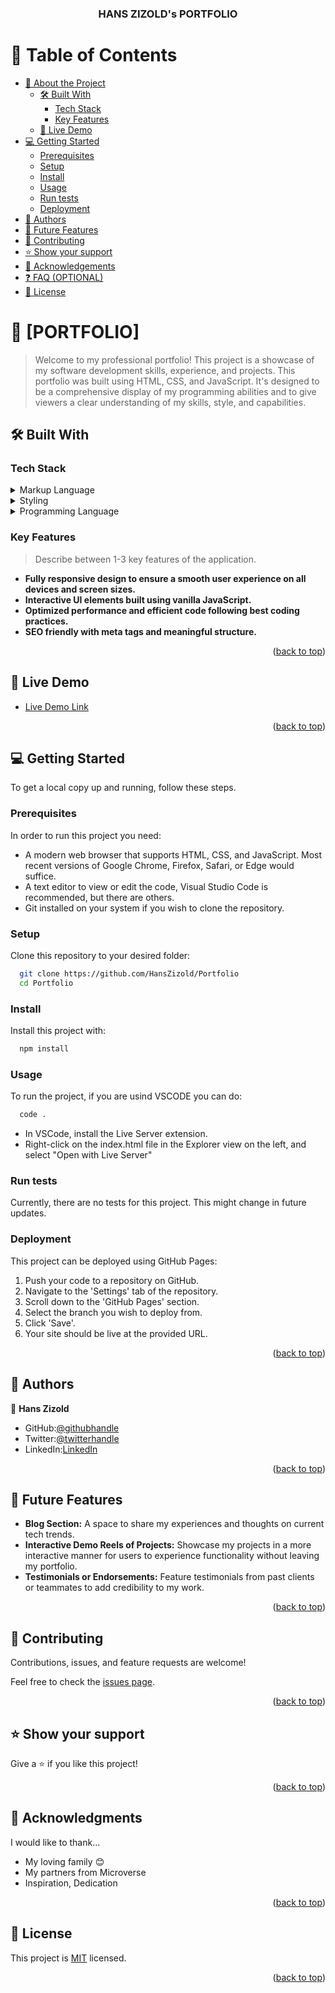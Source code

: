 <a name="readme-top"></a>

<div align="center">
  <h3><b>HANS ZIZOLD's PORTFOLIO</b></h3>

</div>

<!-- TABLE OF CONTENTS -->

# 📗 Table of Contents

- [📖 About the Project](#about-project)
  - [🛠 Built With](#built-with)
    - [Tech Stack](#tech-stack)
    - [Key Features](#key-features)
  - [🚀 Live Demo](#live-demo)
- [💻 Getting Started](#getting-started)
  - [Prerequisites](#prerequisites)
  - [Setup](#setup)
  - [Install](#install)
  - [Usage](#usage)
  - [Run tests](#run-tests)
  - [Deployment](#deployment)
- [👥 Authors](#authors)
- [🔭 Future Features](#future-features)
- [🤝 Contributing](#contributing)
- [⭐️ Show your support](#support)
- [🙏 Acknowledgements](#acknowledgements)
- [❓ FAQ (OPTIONAL)](#faq)
- [📝 License](#license)

<!-- PROJECT DESCRIPTION -->

# 📖 [PORTFOLIO] <a name="about-project"></a>

> Welcome to my professional portfolio! This project is a showcase of my software development skills, experience, and projects. This portfolio was built using HTML, CSS, and JavaScript. It's designed to be a comprehensive display of my programming abilities and to give viewers a clear understanding of my skills, style, and capabilities.

## 🛠 Built With <a name="built-with"></a>

### Tech Stack <a name="tech-stack"></a>

<details>
  <summary>Markup Language</summary>
  <ul>
    <li><a href="https://developer.mozilla.org/en-US/docs/Web/HTML">HTML</a></li>
  </ul>
</details>

<details>
  <summary>Styling</summary>
  <ul>
    <li><a href="https://developer.mozilla.org/en-US/docs/Web/CSS">CSS</a></li>
  </ul>
</details>

<details>
<summary>Programming Language</summary>
  <ul>
    <li><a href="https://developer.mozilla.org/en-US/docs/Web/JavaScript">JavaScript</a>
  </ul>
</details>

### Key Features <a name="key-features"></a>

> Describe between 1-3 key features of the application.

- **Fully responsive design to ensure a smooth user experience on all devices and screen sizes.**
- **Interactive UI elements built using vanilla JavaScript.**
- **Optimized performance and efficient code following best coding practices.**
- **SEO friendly with meta tags and meaningful structure.**

<p align="right">(<a href="#readme-top">back to top</a>)</p>

## 🚀 Live Demo <a name="live-demo"></a>

- [Live Demo Link](https://hanszizold.github.io/Portfolio/)

<p align="right">(<a href="#readme-top">back to top</a>)</p>

## 💻 Getting Started <a name="getting-started"></a>

To get a local copy up and running, follow these steps.

### Prerequisites

In order to run this project you need:

- A modern web browser that supports HTML, CSS, and JavaScript. Most recent versions of Google Chrome, Firefox, Safari, or Edge would suffice.
- A text editor to view or edit the code, Visual Studio Code is recommended, but there are others.
- Git installed on your system if you wish to clone the repository.

### Setup

Clone this repository to your desired folder:

```sh
  git clone https://github.com/HansZizold/Portfolio
  cd Portfolio
```

### Install

Install this project with:

```sh
  npm install
```

### Usage

To run the project, if you are usind VSCODE you can do:

```sh
  code .
```

- In VSCode, install the Live Server extension.
- Right-click on the index.html file in the Explorer view on the left, and select "Open with Live Server"

### Run tests

Currently, there are no tests for this project. This might change in future updates.

### Deployment

This project can be deployed using GitHub Pages:

1. Push your code to a repository on GitHub.
2. Navigate to the 'Settings' tab of the repository.
3. Scroll down to the 'GitHub Pages' section.
4. Select the branch you wish to deploy from.
5. Click 'Save'.
6. Your site should be live at the provided URL.

<p align="right">(<a href="#readme-top">back to top</a>)</p>

## 👥 Authors <a name="authors"></a>

👤 **Hans Zizold**

- GitHub:[@githubhandle](https://github.com/HansZizold) 
- Twitter:[@twitterhandle](https://twitter.com/hanzio27) 
- LinkedIn:[LinkedIn](https://www.linkedin.com/in/hans-paul-zizold-37129037/) 

<p align="right">(<a href="#readme-top">back to top</a>)</p>

<!-- FUTURE FEATURES -->

## 🔭 Future Features <a name="future-features"></a>

- **Blog Section:** A space to share my experiences and thoughts on current tech trends.
- **Interactive Demo Reels of Projects:** Showcase my projects in a more interactive manner for users to experience functionality without leaving my portfolio.
- **Testimonials or Endorsements:** Feature testimonials from past clients or teammates to add credibility to my work.

<p align="right">(<a href="#readme-top">back to top</a>)</p>

## 🤝 Contributing <a name="contributing"></a>

Contributions, issues, and feature requests are welcome!

Feel free to check the [issues page](https://github.com/HansZizold/Portfolio/issues).

<p align="right">(<a href="#readme-top">back to top</a>)</p>

## ⭐️ Show your support <a name="support"></a>

Give a ⭐️ if you like this project!

<p align="right">(<a href="#readme-top">back to top</a>)</p>

## 🙏 Acknowledgments <a name="acknowledgements"></a>

I would like to thank...

- My loving family 😊
- My partners from Microverse
- Inspiration, Dedication

<p align="right">(<a href="#readme-top">back to top</a>)</p>

<!-- LICENSE -->

## 📝 License <a name="license"></a>

This project is [MIT](./LICENSE) licensed.

<p align="right">(<a href="#readme-top">back to top</a>)</p>
